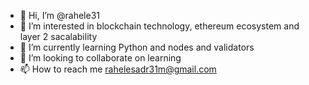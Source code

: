 - 👋 Hi, I’m @rahele31
- 👀 I’m interested in blockchain technology, ethereum ecosystem and layer 2 sacalability
- 🌱 I’m currently learning Python and nodes and validators
- 💞️ I’m looking to collaborate on learning
- 📫 How to reach me rahelesadr31m@gmail.com

<!---
rahele31/rahele31 is a ✨ special ✨ repository because its `README.md` (this file) appears on your GitHub profile.
You can click the Preview link to take a look at your changes.
--->

